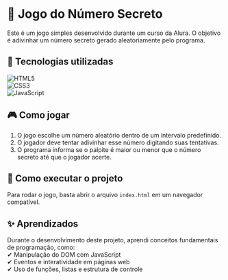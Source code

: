 # 🎲 Jogo do Número Secreto  

Este é um jogo simples desenvolvido durante um curso da Alura. O objetivo é adivinhar um número secreto gerado aleatoriamente pelo programa.  

## 🚀 Tecnologias utilizadas  
![HTML5](https://img.shields.io/badge/HTML5-E34F26?style=for-the-badge&logo=html5&logoColor=white)  
![CSS3](https://img.shields.io/badge/CSS3-1572B6?style=for-the-badge&logo=css3&logoColor=white)  
![JavaScript](https://img.shields.io/badge/JavaScript-F7DF1E?style=for-the-badge&logo=javascript&logoColor=black)  

## 🎮 Como jogar  
1. O jogo escolhe um número aleatório dentro de um intervalo predefinido.  
2. O jogador deve tentar adivinhar esse número digitando suas tentativas.  
3. O programa informa se o palpite é maior ou menor que o número secreto até que o jogador acerte.  

## 📌 Como executar o projeto  
Para rodar o jogo, basta abrir o arquivo `index.html` em um navegador compatível. 

## ✨ Aprendizados  
Durante o desenvolvimento deste projeto, aprendi conceitos fundamentais de programação, como:  
✔ Manipulação do DOM com JavaScript  
✔ Eventos e interatividade em páginas web  
✔ Uso de funções, listas e estrutura de controle  
